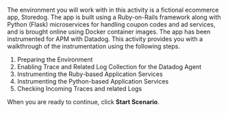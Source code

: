The environment you will work with in this activity is a fictional ecommerce app, Storedog. The app is built using a Ruby-on-Rails framework along with Python (Flask) microservices for handling coupon codes and ad services, and is brought online using Docker container images. The app has been instrumented for APM with Datadog. This activity provides you with a walkthrough of the instrumentation using the following steps.

1. Preparing the Environment
2. Enabling Trace and Related Log Collection for the Datadog Agent
3. Instrumenting the Ruby-based Application Services
4. Instrumenting the Python-based Application Services
5. Checking Incoming Traces and related Logs

When you are ready to continue,  click **Start Scenario**.